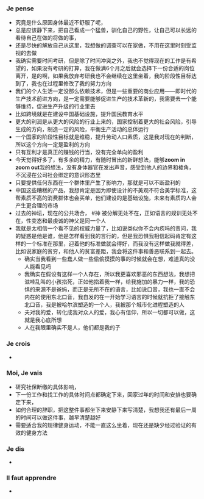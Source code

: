 ### Je pense
- 究竟是什么原因身体最近不舒服了呢，
- 总是应该静下来，把自己看成一个猛兽，驯化自己的野性，让自己可以长远的看待自己在做的将做的事，
- 还是尽快的解放自己从这里，我想做的调查可以在家做，不用在这里时刻受监视的去做
- 我确实需要时间考研，但是除了时间冲突之外，我也不觉得现在的工作是有希望的，如果没有考研的打算，我在做满6个月之后就会选择下一份合适的岗位离开，是的啊，如果我放弃考研我也不会继续在这里坐着，我的阶段性目标达到了，我也在过程里修改了我的努力方向
- 我们的个人生活一定没那么依赖技术，但是一些重要的商业应用——即时代的生产技术前进方向，是一定需要能够促进生产的技术革新的，我需要去一个能够维持，促进生产升级的行业里去
- 比如跨境就是在建设中国基础设施，提升国民教育水平
- 更大的利润是从更大的风险的行业上来的，国家控制着更大的社会风险，引导生成的方向，制造一定的风险，平衡生产活动的总体运行
- 一个国家的阶段性目标就是维稳，提升劳动人口素质，这是我对现在的判断，所以这个方向一定是盈利的方向
- 只有互利才是真正的赚钱的行当，没有完全单向的盈利
- 今天觉得好多了，有多余的精力，有随时冒出的新鲜想法，能够**zoom in zoom out**我的想法，没有身体器官在发出声音，感受到他人的边界和棱角，不沉浸在公司社会绑定的意识形态里
- 只要提供任何东西在一个群体里产生了影响力，那就是可以不断盈利的
- 中国这些糟糕的产品，我想肯定是因为即使设计的不美观不符合美学标准，这帮素质不高的消费群体也会买单，他们建设的是基础设施，未来有素质的人会产生更合理的市场
- 过去的神坛，现在的公共场合， #神 被分解无处不在，正如语言的规训无处不在，性变态和最虔诚的神父是同一个人
- 我就是太相信一个看不见的权威力量了，比如说类似你不会内疚吗的责问，我的疑惑是他是谁，他是怎样看到我的言行的，但是我恐惧我相信起码肯定有这样的一个标准在那里，迎着他的标准做就会得好，而我没有这样做我就得差，比如说家庭的贫穷，和他人的贫富差距，我会将这件事和善恶联系到一起去。
	- 确实当我看到一些蠢人做一些偷偷摸摸的事的时候就会在想，难道真的没人能看见吗
	- 我确实在假设有这样一个人存在，所以我更喜欢邪恶的东西想法，我想把滋哇乱叫的小孩掐死，正如他掐着我一样，给我施加的暴力一样，我的恐惧的来源不是爸妈，而正是无所不在的语言，比如说口音，我也一直不会内在的使用东北口音，我自发的在一开始学习语言的时候就抗拒了接触东北口音，我是被哈尔滨塑造的一个人，我被那个城市化进程塑造的人
	- 夫对我的爱，转化成我对众人的爱，我心有信仰，所以一切都可以做，这就是我心底所想
	- 人在我眼里确实不是人，他们都是我的子


### Je crois
- 


### Moi, Je vais
- 研究社保断缴的具体影响，
- 下一份工作和找工作的具体时间点都确定下来，回家过年的时间和安排也要确定下来，
- 如何合理的辞职，把这整件事都坐下来安静下来写清楚，我想我还有最后一周的时间可以做这件事，越早清楚越好
- 需要适合我的规律健身运动，不能一直这么坐着，现在还是缺少经过验证的有效的健身方法


### Je dis
- 


### Il faut apprendre
- 
